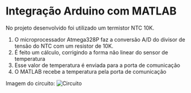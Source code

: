 # Integração Arduino com MATLAB

No projeto desenvolvido foi utilizado um termistor NTC 10K.

1) O microprocessador Atmega328P faz a conversão A/D do divisor de tensão do NTC com um resistor de 10K.
2) É feito um cálculo, corrigindo a forma não linear do sensor de temperatura
3) Esse valor de temperatura é enviada para a porta de comunicação
4) O MATLAB recebe a temperatura pela porta de comunicação

Imagem do circuito:
![Circuito](screenshot.png)

